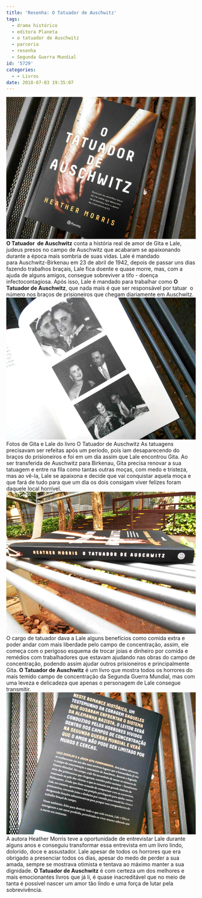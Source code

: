 ```yaml
---
title: 'Resenha: O Tatuador de Auschwitz'
tags:
  - drama histórico
  - editora Planeta
  - o tatuador de Auschwitz
  - parceria
  - resenha
  - Segunda Guerra Mundial
id: '5729'
categories:
  - - Livros
date: 2018-07-03 19:35:07
---
```


![capa do livro - o tatuador de auschwitz](/images/2018/06/capa-livro-o-tatuador-de-auschwitz.jpg "capa do livro - o tatuador de auschwitz") **O Tatuador  de Auschwitz** conta a história real de amor de Gita e Lale, judeus presos no campo de Auschwitz que acabaram se apaixonando durante a época mais sombria de suas vidas. Lale é mandado para Auschwitz-Birkenau em 23 de abril de 1942, depois de passar uns dias fazendo trabalhos braçais, Lale fica doente e quase morre, mas, com a ajuda de alguns amigos, consegue sobreviver a tifo - doença infectocontagiosa. Após isso, Lale é mandado para trabalhar como **O Tatuador de Auschwitz**, que nada mais é que ser responsável por tatuar  o número nos braços de prisioneiros que chegam diariamente em Auschwitz. ![fotos do livro o tatuador de Auschwitz](/images/2018/07/fotos-livro-o-tatuador-de-auschwitz.jpg "fotos do livro o tatuador de Auschwitz") Fotos de Gita e Lale do livro O Tatuador de Auschwitz As tatuagens precisavam ser refeitas após um período, pois iam desaparecendo do braços do prisioneiros e foi em um dia assim que Lale encontrou Gita. Ao ser transferida de Auschwitz para Birkenau, Gita precisa renovar a sua tatuagem e entre na fila como tantas outras moças, com medo e tristeza, mas ao vê-la, Lale se apaixona e decide que vai conquistar aquela moça e que fará de tudo para que um dia os dois consigam viver felizes foram daquele local horrível. ![lombada do livro o tatuador de Auschwitz](/images/2018/07/lombada-livro-o-tatuador-de-auschwitz.jpg "lombada do livro o tatuador de Auschwitz") O cargo de tatuador dava a Lale alguns benefícios como comida extra e poder andar com mais liberdade pelo campo de concentração, assim, ele começa com o perigoso esquema de trocar joias e dinheiro por comida e remédios com trabalhadores que estavam ajudando nas obras do campo de concentração, podendo assim ajudar outros prisioneiros e principalmente Gita. **O Tatuador de Auschwitz** é um livro que mostra todos os horrores do mais temido campo de concentração da Segunda Guerra Mundial, mas com uma leveza e delicadeza que apenas o personagem de Lale consegue transmitir. ![contra capa do livro o tatuador de Auschwitz](/images/2018/07/contra-capa-livro-o-tatuador-de-auschwitz.jpg "contra capa do livro o tatuador de Auschwitz") A autora Heather Morris teve a oportunidade de entrevistar Lale durante alguns anos e conseguiu transformar essa entrevista em um livro lindo, dolorido, doce e assustador. Lale apesar de todos os horrores que era obrigado a presenciar todos os dias, apesar do medo de perder a sua amada, sempre se mostrava otimista e tentava ao máximo manter a sua dignidade. **O Tatuador de Auschwitz** é com certeza um dos melhores e mais emocionantes livros que já li, é quase inacreditável que no meio de tanta é possível nascer um amor tão lindo e uma força de lutar pela sobrevivência.

